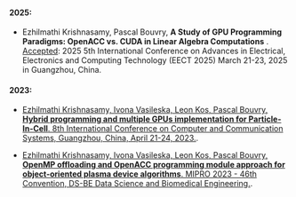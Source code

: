 #### 2025:

 - Ezhilmathi Krishnasamy, Pascal Bouvry, __A Study of GPU Programming Paradigms: OpenACC vs. CUDA in Linear Algebra Computations__ . [Accepted](https://drive.google.com/file/d/1Ieu2zw1DW_wqBQhWJroPXYoyM9PA0zjT/view?usp=sharing): 2025 5th International Conference on Advances in Electrical, Electronics and Computing Technology (EECT 2025) March 21-23, 2025 in Guangzhou, China.

#### 2023:

 - [Ezhilmathi Krishnasamy, Ivona Vasileska, Leon Kos, Pascal Bouvry, __Hybrid programming and multiple GPUs implementation for Particle-In-Cell__. 8th International Conference on Computer and Communication Systems, Guangzhou, China, April 21-24, 2023.](https://ieeexplore.ieee.org/document/10150523).

 - [Ezhilmathi Krishnasamy, Ivona Vasileska, Leon Kos, Pascal Bouvry, __OpenMP offloading and OpenACC programming module approach for object-oriented plasma device algorithms__. MIPRO 2023 - 46th Convention, DS-BE Data Science and Biomedical Engineering.](https://docs.mipro-proceedings.com/dsbe/07_dsbe_8624.pdf).

